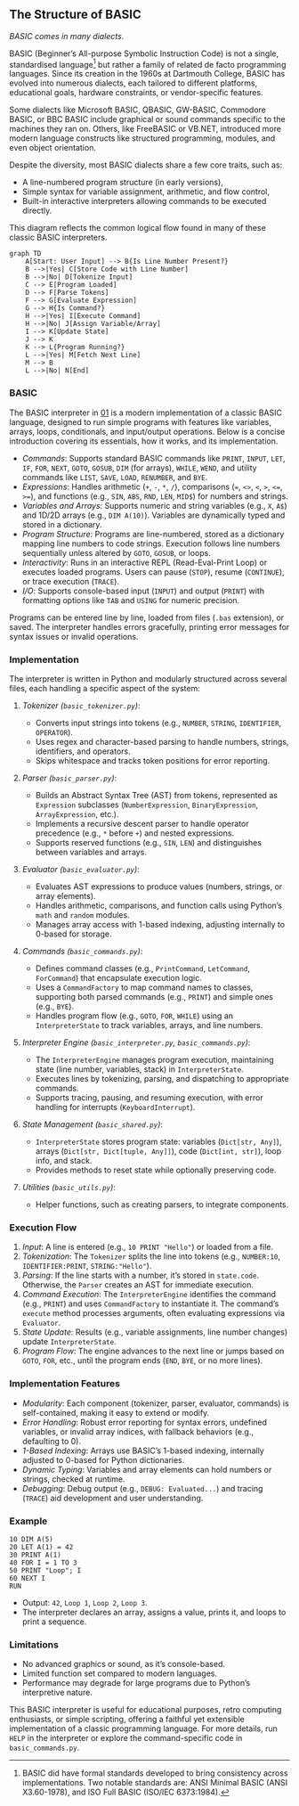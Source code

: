 
## The Structure of BASIC

*BASIC comes in many dialects.*

BASIC (Beginner’s All-purpose Symbolic Instruction Code) is not a single, standardised language[^stand] but
rather a family of related de facto programming languages. Since its creation in the 1960s at Dartmouth College,
BASIC has evolved into numerous dialects, each tailored to different platforms, educational goals, hardware
constraints, or vendor-specific features.

Some dialects like Microsoft BASIC, QBASIC, GW-BASIC, Commodore BASIC, or BBC BASIC include graphical or sound
commands specific to the machines they ran on. Others, like FreeBASIC or VB.NET, introduced more modern language
constructs like structured programming, modules, and even object orientation.

Despite the diversity, most BASIC dialects share a few core traits, such as:
- A line-numbered program structure (in early versions),
- Simple syntax for variable assignment, arithmetic, and flow control,
- Built-in interactive interpreters allowing commands to be executed directly.

This diagram reflects the common logical flow found in many of these classic BASIC interpreters.

[^stand]: BASIC did have formal standards developed to bring consistency across implementations.
Two notable standards are: ANSI Minimal BASIC (ANSI X3.60-1978), and ISO Full BASIC (ISO/IEC 6373:1984).


```mermaid
graph TD
    A[Start: User Input] --> B{Is Line Number Present?}
    B -->|Yes| C[Store Code with Line Number]
    B -->|No| D[Tokenize Input]
    C --> E[Program Loaded]
    D --> F[Parse Tokens]
    F --> G[Evaluate Expression]
    G --> H{Is Command?}
    H -->|Yes| I[Execute Command]
    H -->|No| J[Assign Variable/Array]
    I --> K[Update State]
    J --> K
    K --> L{Program Running?}
    L -->|Yes| M[Fetch Next Line]
    M --> B
    L -->|No| N[End]
```

### BASIC

The BASIC interpreter in [01](./01/) is a modern implementation of a classic BASIC language, designed to run
simple programs with features like variables, arrays, loops, conditionals, and input/output operations. Below
is a concise introduction covering its essentials, how it works, and its implementation.

- *Commands*: Supports standard BASIC commands like `PRINT`, `INPUT`, `LET`, `IF`, `FOR`, `NEXT`, `GOTO`, `GOSUB`,
  `DIM` (for arrays), `WHILE`, `WEND`, and utility commands like `LIST`, `SAVE`, `LOAD`, `RENUMBER`, and `BYE`.
- *Expressions*: Handles arithmetic (`+`, `-`, `*`, `/`), comparisons (`=`, `<>`, `<`, `>`, `<=`, `>=`), and functions
  (e.g., `SIN`, `ABS`, `RND`, `LEN`, `MID$`) for numbers and strings.
- *Variables and Arrays*: Supports numeric and string variables (e.g., `X`, `A$`) and 1D/2D arrays (e.g., `DIM A(10)`).
  Variables are dynamically typed and stored in a dictionary.
- *Program Structure*: Programs are line-numbered, stored as a dictionary mapping line numbers to code strings.
  Execution follows line numbers sequentially unless altered by `GOTO`, `GOSUB`, or loops.
- *Interactivity*: Runs in an interactive REPL (Read-Eval-Print Loop) or executes loaded programs. Users can pause
  (`STOP`), resume (`CONTINUE`), or trace execution (`TRACE`).
- *I/O*: Supports console-based input (`INPUT`) and output (`PRINT`) with formatting options like `TAB` and `USING`
  for numeric precision.

Programs can be entered line by line, loaded from files (`.bas` extension), or saved. The interpreter handles errors
gracefully, printing error messages for syntax issues or invalid operations.


### Implementation

The interpreter is written in Python and modularly structured across several files, each handling a specific aspect
of the system:

1. *Tokenizer (`basic_tokenizer.py`)*:
   - Converts input strings into tokens (e.g., `NUMBER`, `STRING`, `IDENTIFIER`, `OPERATOR`).
   - Uses regex and character-based parsing to handle numbers, strings, identifiers, and operators.
   - Skips whitespace and tracks token positions for error reporting.

2. *Parser (`basic_parser.py`)*:
   - Builds an Abstract Syntax Tree (AST) from tokens, represented as `Expression` subclasses (`NumberExpression`,
     `BinaryExpression`, `ArrayExpression`, etc.).
   - Implements a recursive descent parser to handle operator precedence (e.g., `*` before `+`) and nested
     expressions.
   - Supports reserved functions (e.g., `SIN`, `LEN`) and distinguishes between variables and arrays.

3. *Evaluator (`basic_evaluator.py`)*:
   - Evaluates AST expressions to produce values (numbers, strings, or array elements).
   - Handles arithmetic, comparisons, and function calls using Python’s `math` and `random` modules.
   - Manages array access with 1-based indexing, adjusting internally to 0-based for storage.

4. *Commands (`basic_commands.py`)*:
   - Defines command classes (e.g., `PrintCommand`, `LetCommand`, `ForCommand`) that encapsulate execution
     logic.
   - Uses a `CommandFactory` to map command names to classes, supporting both parsed commands (e.g., `PRINT`)
     and simple ones (e.g., `BYE`).
   - Handles program flow (e.g., `GOTO`, `FOR`, `WHILE`) using an `InterpreterState` to track variables,
     arrays, and line numbers.

5. *Interpreter Engine (`basic_interpreter.py`, `basic_commands.py`)*:
   - The `InterpreterEngine` manages program execution, maintaining state (line number, variables, stack)
     in `InterpreterState`.
   - Executes lines by tokenizing, parsing, and dispatching to appropriate commands.
   - Supports tracing, pausing, and resuming execution, with error handling for interrupts (`KeyboardInterrupt`).

6. *State Management (`basic_shared.py`)*:
   - `InterpreterState` stores program state: variables (`Dict[str, Any]`), arrays (`Dict[str, Dict[tuple, Any]]`),
     code (`Dict[int, str]`), loop info, and stack.
   - Provides methods to reset state while optionally preserving code.

7. *Utilities (`basic_utils.py`)*:
   - Helper functions, such as creating parsers, to integrate components.


### Execution Flow

1. *Input*: A line is entered (e.g., `10 PRINT "Hello"`) or loaded from a file.
2. *Tokenization*: The `Tokenizer` splits the line into tokens (e.g., `NUMBER:10`, `IDENTIFIER:PRINT`, `STRING:"Hello"`).
3. *Parsing*: If the line starts with a number, it’s stored in `state.code`. Otherwise, the `Parser` creates
   an AST for immediate execution.
4. *Command Execution*: The `InterpreterEngine` identifies the command (e.g., `PRINT`) and uses `CommandFactory`
   to instantiate it. The command’s `execute` method processes arguments, often evaluating expressions via `Evaluator`.
5. *State Update*: Results (e.g., variable assignments, line number changes) update `InterpreterState`.
6. *Program Flow*: The engine advances to the next line or jumps based on `GOTO`, `FOR`, etc., until the program
   ends (`END`, `BYE`, or no more lines).


### Implementation Features

- *Modularity*: Each component (tokenizer, parser, evaluator, commands) is self-contained, making it easy to extend or modify.
- *Error Handling*: Robust error reporting for syntax errors, undefined variables, or invalid array indices, with
  fallback behaviors (e.g., defaulting to 0).
- *1-Based Indexing*: Arrays use BASIC’s 1-based indexing, internally adjusted to 0-based for Python dictionaries.
- *Dynamic Typing*: Variables and array elements can hold numbers or strings, checked at runtime.
- *Debugging*: Debug output (e.g., `DEBUG: Evaluated...`) and tracing (`TRACE`) aid development and user understanding.


### Example

```basic
10 DIM A(5)
20 LET A(1) = 42
30 PRINT A(1)
40 FOR I = 1 TO 3
50 PRINT "Loop"; I
60 NEXT I
RUN
```
- Output: `42`, `Loop 1`, `Loop 2`, `Loop 3`.
- The interpreter declares an array, assigns a value, prints it,
and loops to print a sequence.


### Limitations

- No advanced graphics or sound, as it’s console-based.
- Limited function set compared to modern languages.
- Performance may degrade for large programs due to Python’s interpretive nature.

This BASIC interpreter is useful for educational purposes, retro computing enthusiasts, or simple scripting,
offering a faithful yet extensible implementation of a classic programming language. For more details, run `HELP`
in the interpreter or explore the command-specific code in `basic_commands.py`.

